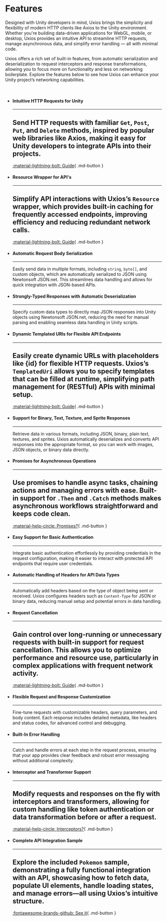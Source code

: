 ﻿# Features

Designed with Unity developers in mind, Uxios brings the simplicity and flexibility of modern HTTP clients like Axios to
the Unity environment. Whether you're building data-driven applications for WebGL, mobile, or desktop, Uxios provides an
intuitive API to streamline HTTP requests, manage asynchronous data, and simplify error handling — all with minimal 
code.

Uxios offers a rich set of built-in features, from automatic serialization and deserialization to request interceptors
and response transformations, allowing you to focus more on functionality and less on networking boilerplate. Explore
the features below to see how Uxios can enhance your Unity project’s networking capabilities.

&nbsp;

<div class="grid cards" markdown>

-   #### Intuitive HTTP Requests for Unity

    ---
    Send HTTP requests with familiar `Get`, `Post`, `Put`, and `Delete` methods, inspired by popular web libraries like
    Axios, making it easy for Unity developers to integrate APIs into their projects.
    ---
    [:material-lightning-bolt: Guide](guides/fetching-pokemon-using-get.md){ .md-button }

-   #### Resource Wrapper for API's

    ---
    Simplify API interactions with Uxios’s `Resource` wrapper, which provides built-in caching for frequently accessed
    endpoints, improving efficiency and reducing redundant network calls.
    ---
    [:material-lightning-bolt: Guide](guides/fetching-pokemon.md){ .md-button }
  
-   #### Automatic Request Body Serialization

    ---
    Easily send data in multiple formats, including `string`, `byte[]`, and custom objects, which are automatically
    serialized to JSON using Newtonsoft JSON.net. This streamlines data handling and allows for quick integration with
    JSON-based APIs.


-   #### Strongly-Typed Responses with Automatic Deserialization

    ---
    Specify custom data types to directly map JSON responses into Unity objects using Newtonsoft JSON.net, reducing the
    need for manual parsing and enabling seamless data handling in Unity scripts.

-   #### Dynamic Templated URIs for Flexible API Endpoints

    ---
    Easily create dynamic URLs with placeholders like {id} for flexible HTTP requests. Uxios’s `TemplatedUri` allows you 
    to specify templates that can be filled at runtime, simplifying path management for (RESTful) APIs with minimal 
    setup.
    ---
    [:material-lightning-bolt: Guide](guides/uri-templates.md){ .md-button }

-   #### Support for Binary, Text, Texture, and Sprite Responses

    ---
    Retrieve data in various formats, including JSON, binary, plain text, textures, and sprites. Uxios automatically
    deserializes and converts API responses into the appropriate format, so you can work with images, JSON objects, or
    binary data directly.

-   #### Promises for Asynchronous Operations  

    ---
    Use promises to handle async tasks, chaining actions and managing errors with ease. Built-in support for `.Then`
    and `.Catch` methods makes asynchronous workflows straightforward and keeps code clean.
    ---
    [:material-help-circle: Promises?](explanation/promises.md){ .md-button }

-   #### Easy Support for Basic Authentication

    ---
    Integrate basic authentication effortlessly by providing credentials in the request configuration, making it easier
    to interact with protected API endpoints that require user credentials.

-   #### Automatic Handling of Headers for API Data Types

    ---
    Automatically add headers based on the type of object being sent or received. Uxios configures headers such
    as `Content-Type` for JSON or binary data, reducing manual setup and potential errors in data handling.

-   #### Request Cancellation
  
    ---
    Gain control over long-running or unnecessary requests with built-in support for request cancellation. This allows you
    to optimize performance and resource use, particularly in complex applications with frequent network activity.
    ---
    [:material-lightning-bolt: Guide](guides/cancellation.md){ .md-button }

-   #### Flexible Request and Response Customization

    ---
    Fine-tune requests with customizable headers, query parameters, and body content. Each response includes detailed
    metadata, like headers and status codes, for advanced control and debugging.

-   #### Built-In Error Handling  

    ---
    Catch and handle errors at each step in the request process, ensuring that your app provides clear feedback and robust
    error messaging without additional complexity.

-   #### Interceptor and Transformer Support

    ---
    Modify requests and responses on the fly with interceptors and transformers, allowing for custom handling like token
    authentication or data transformation before or after a request.
    ---
    [:material-help-circle: Interceptors?](explanation/interceptors.md){ .md-button }

-   #### Complete API Integration Sample  

    ---
    Explore the included `Pokemon` sample, demonstrating a fully functional integration with an API, showcasing how to
    fetch data, populate UI elements, handle loading states, and manage errors—all using Uxios’s intuitive structure.
    ---
    [:fontawesome-brands-github: See it](https://github.com/kind-men/uxios/tree/main/Samples~/Pokemon){ .md-button }

</div>